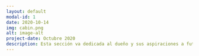 ```yaml
---
layout: default
modal-id: 1
date: 2020-10-14
img: cabin.png
alt: image-alt
project-date: Octubre 2020
description: Esta sección va dedicada al dueño y sus aspiraciones a futuro. Es una persona que hace las cosas con mucho cariño, dedicación y rigurosidad. El negocio empezó con una idea, y poco a poco va evolucionando. Algún día esperaa tener un gran negocio y la confianza de muchas personas.
---
```

